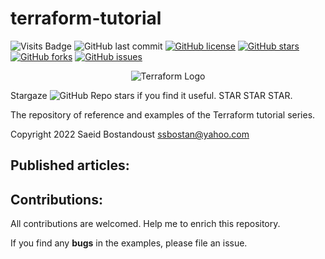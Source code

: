 # terraform-tutorial

![Visits Badge](https://badges.pufler.dev/visits/ssbostan/terraform-tutorial)
![GitHub last commit](https://img.shields.io/github/last-commit/ssbostan/terraform-tutorial)
[![GitHub license](https://img.shields.io/github/license/ssbostan/terraform-tutorial)](https://github.com/ssbostan/terraform-tutorial/blob/master/LICENSE)
[![GitHub stars](https://img.shields.io/github/stars/ssbostan/terraform-tutorial)](https://github.com/ssbostan/terraform-tutorial/stargazers)
[![GitHub forks](https://img.shields.io/github/forks/ssbostan/terraform-tutorial)](https://github.com/ssbostan/terraform-tutorial/network)
[![GitHub issues](https://img.shields.io/github/issues/ssbostan/terraform-tutorial)](https://github.com/ssbostan/terraform-tutorial/issues)

<p align="center">
 <img alt="Terraform Logo" src="https://upload.wikimedia.org/wikipedia/commons/thumb/0/04/Terraform_Logo.svg/1280px-Terraform_Logo.svg.png">
</p>

Stargaze ![GitHub Repo stars](https://img.shields.io/github/stars/ssbostan/terraform-tutorial?style=social) if you find it useful. STAR STAR STAR.

The repository of reference and examples of the Terraform tutorial series.

Copyright 2022 Saeid Bostandoust <ssbostan@yahoo.com>

## Published articles:

## Contributions:

All contributions are welcomed. Help me to enrich this repository.

If you find any **bugs** in the examples, please file an issue.
